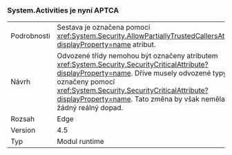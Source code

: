 ### <a name="systemactivities-is-now-aptca"></a>System.Activities je nyní APTCA

|   |   |
|---|---|
|Podrobnosti|Sestava je označena pomocí <xref:System.Security.AllowPartiallyTrustedCallersAttribute?displayProperty=name> atribut.|
|Návrh|Odvozené třídy nemohou být označeny atributem <xref:System.Security.SecurityCriticalAttribute?displayProperty=name>. Dříve musely odvozené typy označeny pomocí <xref:System.Security.SecurityCriticalAttribute?displayProperty=name>. Tato změna by však neměla mít žádný reálný dopad.|
|Rozsah|Edge|
|Version|4.5|
|Typ|Modul runtime|

